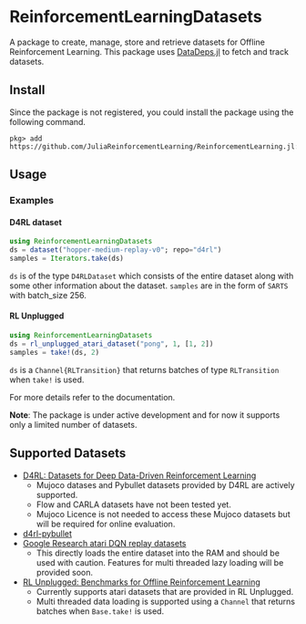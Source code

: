 # ReinforcementLearningDatasets

A package to create, manage, store and retrieve datasets for Offline Reinforcement Learning. This package uses [DataDeps.jl](https://github.com/oxinabox/DataDeps.jl) to fetch and track datasets.
## Install
Since the package is not registered, you could install the package using the following command.
```
pkg> add https://github.com/JuliaReinforcementLearning/ReinforcementLearning.jl:src/ReinforcementLearningDatasets
```
## Usage

### Examples

#### D4RL dataset
```julia
using ReinforcementLearningDatasets
ds = dataset("hopper-medium-replay-v0"; repo="d4rl")
samples = Iterators.take(ds)
```
`ds` is of the type `D4RLDataset` which consists of the entire dataset along with some other information about the dataset. `samples` are in the form of `SARTS` with batch_size 256.
#### RL Unplugged
```julia
using ReinforcementLearningDatasets
ds = rl_unplugged_atari_dataset("pong", 1, [1, 2])
samples = take!(ds, 2)
```
`ds` is a `Channel{RLTransition}` that returns batches of type `RLTransition` when `take!` is used.

For more details refer to the documentation.

**Note**: The package is under active development and for now it supports only a limited number of datasets. 

## Supported Datasets
* [D4RL: Datasets for Deep Data-Driven Reinforcement Learning](https://github.com/rail-berkeley/d4rl)
    * Mujoco datases and Pybullet datasets provided by D4RL are actively supported.
    * Flow and CARLA datasets have not been tested yet.
    * Mujoco Licence is not needed to access these Mujoco datasets but will be required for online evaluation.
* [d4rl-pybullet](https://github.com/takuseno/d4rl-pybullet)
* [Google Research atari DQN replay datasets](https://github.com/google-research/batch_rl)
    * This directly loads the entire dataset into the RAM and should be used with caution. Features for multi threaded lazy loading will be provided soon. 
* [RL Unplugged: Benchmarks for Offline Reinforcement Learning](https://github.com/deepmind/deepmind-research/tree/master/rl_unplugged)
    * Currently supports atari datasets that are provided in RL Unplugged.
    * Multi threaded data loading is supported using a `Channel` that returns batches when `Base.take!` is used.